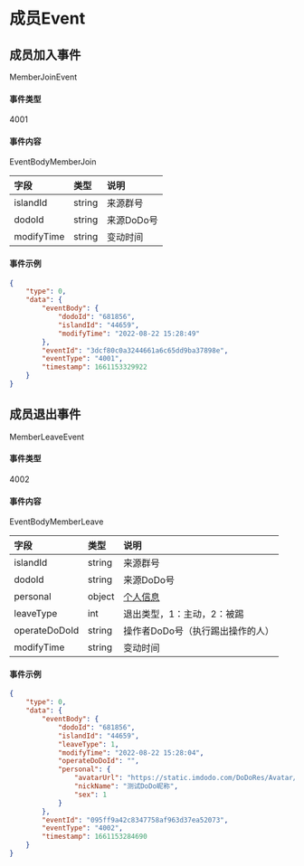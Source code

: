 # 成员Event


## 成员加入事件

MemberJoinEvent

#### 事件类型

4001

#### 事件内容

EventBodyMemberJoin

|字段|类型|说明|
|:---------------|:-----|:---------------|
|islandId|string|来源群号|
|dodoId|string|来源DoDo号|
|modifyTime|string|变动时间|

#### 事件示例

```json
{
    "type": 0,
    "data": {
        "eventBody": {
            "dodoId": "681856",
            "islandId": "44659",
            "modifyTime": "2022-08-22 15:28:49"
        },
        "eventId": "3dcf80c0a3244661a6c65dd9ba37898e",
        "eventType": "4001",
        "timestamp": 1661153329922
    }
}
```

## 成员退出事件

MemberLeaveEvent

#### 事件类型

4002

#### 事件内容

EventBodyMemberLeave

|字段|类型|说明|
|:---------------|:-----|:---------------|
|islandId|string|来源群号|
|dodoId|string|来源DoDo号|
|personal|object|[个人信息](../api/message.md#个人信息)|
|leaveType|int|退出类型，1：主动，2：被踢|
|operateDoDoId|string|操作者DoDo号（执行踢出操作的人）|
|modifyTime|string|变动时间|

#### 事件示例

```json
{
    "type": 0,
    "data": {
        "eventBody": {
            "dodoId": "681856",
            "islandId": "44659",
            "leaveType": 1,
            "modifyTime": "2022-08-22 15:28:04",
            "operateDoDoId": "",
            "personal": {
                "avatarUrl": "https://static.imdodo.com/DoDoRes/Avatar/6.png",
                "nickName": "测试DoDo昵称",
                "sex": 1
            }
        },
        "eventId": "095ff9a42c8347758af963d37ea52073",
        "eventType": "4002",
        "timestamp": 1661153284690
    }
}
```